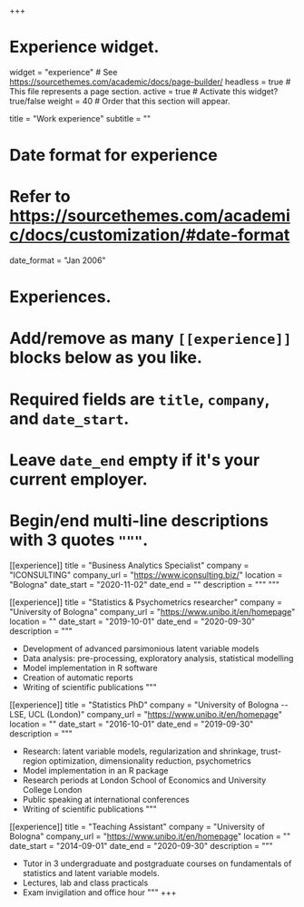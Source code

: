+++
# Experience widget.
widget = "experience"  # See https://sourcethemes.com/academic/docs/page-builder/
headless = true  # This file represents a page section.
active = true  # Activate this widget? true/false
weight = 40  # Order that this section will appear.

title = "Work experience"
subtitle = ""

# Date format for experience
#   Refer to https://sourcethemes.com/academic/docs/customization/#date-format
date_format = "Jan 2006"

# Experiences.
#   Add/remove as many `[[experience]]` blocks below as you like.
#   Required fields are `title`, `company`, and `date_start`.
#   Leave `date_end` empty if it's your current employer.
#   Begin/end multi-line descriptions with 3 quotes `"""`.
[[experience]]
  title = "Business Analytics Specialist"
  company = "ICONSULTING"
  company_url = "https://www.iconsulting.biz/"
  location = "Bologna"
  date_start = "2020-11-02"
  date_end = ""
  description = """ 
  """

[[experience]]
  title = "Statistics & Psychometrics researcher"
  company = "University of Bologna"
  company_url = "https://www.unibo.it/en/homepage"
  location = ""
  date_start = "2019-10-01"
  date_end = "2020-09-30"
  description = """ 
  * Development of advanced parsimonious latent variable models 
  * Data analysis: pre-processing, exploratory analysis, statistical modelling
  * Model implementation in R software 
  * Creation of automatic reports 
  * Writing of scientific publications 
  """
  
[[experience]]
  title = "Statistics PhD"
  company = "University of Bologna -- LSE, UCL (London)"
  company_url = "https://www.unibo.it/en/homepage"
  location = ""
  date_start = "2016-10-01"
  date_end = "2019-09-30"
  description = """ 
  * Research: latent variable models, regularization and shrinkage, trust-region optimization,
  dimensionality reduction, psychometrics
  * Model implementation in an R package
  * Research periods at London School of Economics and University College London
  * Public speaking at international conferences
  * Writing of scientific publications
  """

  
[[experience]]
  title = "Teaching Assistant"
  company = "University of Bologna"
  company_url = "https://www.unibo.it/en/homepage"
  location = ""
  date_start = "2014-09-01"
  date_end = "2020-09-30"
  description = """
  * Tutor in 3 undergraduate and postgraduate courses on fundamentals of
  statistics and latent variable models. 
  * Lectures, lab and class practicals
  * Exam invigilation and office hour
  """
+++
